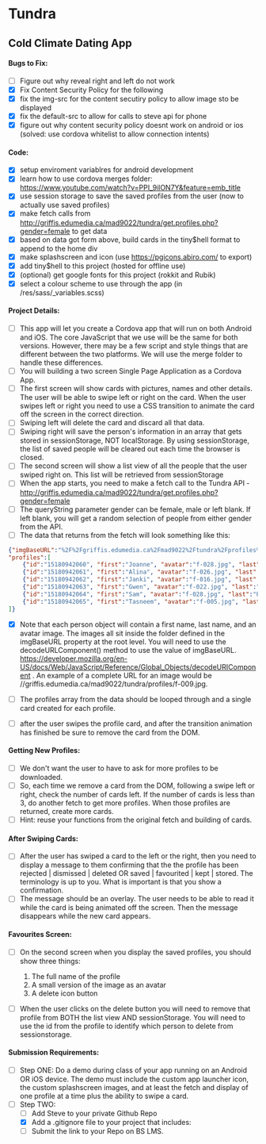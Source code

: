 # Tundra
## Cold Climate Dating App

#### Bugs to Fix:
- [ ] Figure out why reveal right and left do not work
- [x] Fix Content Security Policy for the following
- [x] fix the img-src for the content secutiry policy to allow image sto be displayed
- [x] fix the default-src to allow for calls to steve api for phone
- [x] figure out why content security policy doesnt work on android or ios (solved: use cordova whitelist to allow connection intents)
#### Code:
- [x] setup enviroment variablres for android development
- [x] learn how to use cordova merges folder: https://www.youtube.com/watch?v=PPI_9ilON7Y&feature=emb_title
- [x] use session storage to save the saved profiles from the user (now to actually use saved profiles)
- [x] make fetch calls from http://griffis.edumedia.ca/mad9022/tundra/get.profiles.php?gender=female to get data
- [x] based on data got form above, build cards in the tiny$hell format to append to the home div
- [x] make splashscreen and icon (use https://pgicons.abiro.com/ to export)
- [x] add tiny$hell to this project (hosted for offline use)
- [x] (optional) get google fonts for this project (rokkit and Rubik)
- [x] select a colour scheme to use through the app (in /res/sass/_variables.scss)

#### Project Details: 
- [ ] This app will let you create a Cordova app that will run on both Android and iOS. The core JavaScript that we use will be the same for both versions. However, there may be a few script and style things that are different between the two platforms. We will use the merge folder to handle these differences.
- [ ] You will building a two screen Single Page Application as a Cordova App.
- [ ] The first screen will show cards with pictures, names and other details. The user will be able to swipe left or right on the card. When the user swipes left or right you need to use a CSS transition to animate the card off the screen in the correct direction.
- [ ] Swiping left will delete the card and discard all that data.
- [ ] Swiping right will save the person's information in an array that gets stored in sessionStorage, NOT localStorage. By using sessionStorage, the list of saved people will be cleared out each time the browser is closed.
- [ ] The second screen will show a list view of all the people that the user swiped right on. This list will be retrieved from sessionStorage
- [ ] When the app starts, you need to make a fetch call to the Tundra API - http://griffis.edumedia.ca/mad9022/tundra/get.profiles.php?gender=female 
- [ ] The queryString parameter gender can be female, male or left blank. If left blank, you will get a random selection of people from either gender from the API.
- [ ] The data that returns from the fetch will look something like this:
````JSON
{"imgBaseURL":"%2F%2Fgriffis.edumedia.ca%2Fmad9022%2Ftundra%2Fprofiles%2F",
"profiles":[
    {"id":"15180942060", "first":"Joanne", "avatar":"f-028.jpg", "last":"Eastwood", "gender":"female", "distance":"19km"},
    {"id":"15180942061", "first":"Alina", "avatar":"f-026.jpg", "last":"King", "gender":"female", "distance":"11km"},
    {"id":"15180942062", "first":"Janki", "avatar":"f-016.jpg", "last":"Cameron", "gender":"female", "distance":"9km"},
    {"id":"15180942063", "first":"Gwen", "avatar":"f-022.jpg", "last":"Jackson", "gender":"female", "distance":"9km"},
    {"id":"15180942064", "first":"Sam", "avatar":"f-028.jpg", "last":"Polanski", "gender":"female", "distance":"28km"},
    {"id":"15180942065", "first":"Tasneem", "avatar":"f-005.jpg", "last":"Lee", "gender":"female", "distance":"2km"}
]}
````
- [x] Note that each person object will contain a first name, last name, and an avatar image. The images all sit inside the folder defined in the imgBaseURL property at the root level. You will need to use the decodeURLComponent() method to use the value of imgBaseURL. https://developer.mozilla.org/en-US/docs/Web/JavaScript/Reference/Global_Objects/decodeURIComponent . An example of a complete URL for an image would be //griffis.edumedia.ca/mad9022/tundra/profiles/f-009.jpg.

- [ ] The profiles array from the data should be looped through and a single card created for each profile.
- [ ] after the user swipes the profile card, and after the transition animation has finished be sure to remove the card from the DOM.

#### Getting New Profiles:
- [ ] We don't want the user to have to ask for more profiles to be downloaded.
- [ ] So, each time we remove a card from the DOM, following a swipe left or right, check the number of cards left. If the number of cards is less than 3, do another fetch to get more profiles. When those profiles are returned, create more cards.
- [ ] Hint: reuse your functions from the original fetch and building of cards.

#### After Swiping Cards:
- [ ] After the user has swiped a card to the left or the right, then you need to display a message to them confirming that the the profile has been rejected | dismissed | deleted OR saved | favourited | kept | stored. The terminology is up to you. What is important is that you show a confirmation.
- [ ] The message should be an overlay. The user needs to be able to read it while the card is being animated off the screen. Then the message disappears while the new card appears.

#### Favourites Screen:
- [ ] On the second screen when you display the saved profiles, you should show three things:
    1. The full name of the profile
    2. A small version of the image as an avatar
    3. A delete icon button
- [ ] When the user clicks on the delete button you will need to remove that profile from BOTH the list view AND sessionStorage. You will need to use the id from the profile to identify which person to delete from sessionstorage.


#### Submission Requirements: 
- [ ] Step ONE:
    Do a demo during class of your app running on an Android OR iOS device. The demo must include the custom app launcher icon, the custom splashscreen images, and at least the fetch and display of one profile at a time plus the ability to swipe a card.
- [ ] Step TWO:
    - [ ] Add Steve to your private Github Repo
    - [x] Add a .gitignore file to your project that includes:
    - [ ] Submit the link to your Repo on BS LMS.